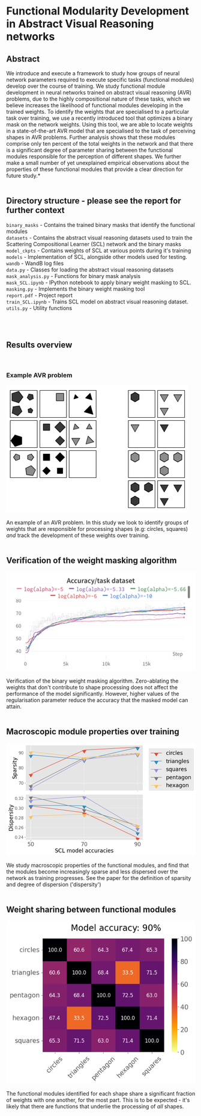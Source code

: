 # Functional Modularity Development in Abstract Visual Reasoning networks

## Abstract

We introduce and execute a framework to study how groups of neural network parameters required to execute specific
tasks (functional modules) develop over the course of training. We study functional module development in neural networks trained on
abstract visual reasoning (AVR) problems, due to the highly compositional nature of these tasks, which we believe increases the
likelihood of functional modules developing in the trained weights. To identify the weights that are specialised to a particular task over
training, we use a recently introduced tool that optimizes a binary mask on the network weights. Using this tool, we are able to locate
weights in a state-of-the-art AVR model that are specialised to the task of perceiving shapes in AVR problems. Further analysis shows that these modules comprise only ten percent of the total weights
in the network and that there is a significant degree of parameter sharing between the functional modules responsible for the
perception of different shapes. We further make a small number of yet unexplained empirical observations about the properties of these functional modules that provide a clear direction for future study.*
<br><br>


## Directory structure - please see the report for further context

`binary_masks` - Contains the trained binary masks that identify the functional modules \
`datasets` - Contains the abstract visual reasoning datasets used to train the Scattering Compositional Learner (SCL) network and the binary masks \
`model_ckpts` - Contains weights of SCL at various points during it's training
`models` - Implementation of SCL, alongside other models used for testing. \
`wandb` - WandB log files \
`data.py` - Classes for loading the abstract visual reasoning datasets \
`mask_analysis.py` - Functions for binary mask analysis \
`mask_SCL.ipynb` - IPython notebook to apply binary weight masking to SCL. \
`masking.py` - Implements the binary weight masking tool \
`report.pdf` - Project report \
`train_SCL.ipynb` - Trains SCL model on abstract visual reasoning dataset. \
`utils.py` - Utility functions 


<br><br>

## Results overview
<br>

### Example AVR problem

![alt text](report_plots/problem_instances/2x2_grid_originals.png)

An example of an AVR problem. In this study we look to identify groups of weights that are responsible for processing shapes (e.g: circles, squares) *and* track the development of these weights over training. <br><br>


## Verification of the weight masking algorithm
![alt text](report_plots/training_curves/SCL_90_trainingcurves_task.png)

Verification of the binary weight masking algorithm. Zero-ablating the weights that don't contribute to shape processing does not affect the performance of the model significantly. However, higher values of the regularisation parameter reduce the accuracy that the masked model can attain.
<br><br>

## Macroscopic module properties over training

![alt text](report_plots/line_plots.png)

We study macroscopic properties of the functional modules, and find that the modules become increasingly sparse and less dispersed over the network as training progresses. See the paper for the definition of sparsity and degree of dispersion ('dispersity')
<br><br>

## Weight sharing between functional modules

![alt text](report_plots/sharing_matrices/SCL_90.png)

The functional modules identified for each shape share a significant fraction of weights with one another, for the most part. This is to be expected - it's likely that there are functions that underlie the processing of *all* shapes.
